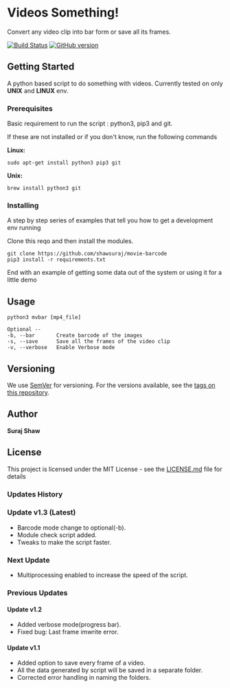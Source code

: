 # Videos Something!

Convert any video clip into bar form or save all its frames.

[![Build Status](https://travis-ci.com/shawsuraj/movie-barcode.svg?branch=master)](https://travis-ci.com/shawsuraj/movie-barcode)
<a href="https://github.com/shawsuraj/movie-barcode/releases"><img title="GitHub version" src="https://img.shields.io/badge/Version-v1.3-brightgreen" ></a>

## Getting Started

A python based script to do something with videos. Currently tested on only **UNIX** and **LINUX** env.

### Prerequisites

Basic requirement to run the script : python3, pip3 and git.

If these are not installed or if you don't know, run the following commands

**Linux:**
```
sudo apt-get install python3 pip3 git
```

**Unix:**
```
brew install python3 git
```

### Installing

A step by step series of examples that tell you how to get a development env running

Clone this reqo and then install the modules.
```
git clone https://github.com/shawsuraj/movie-barcode
pip3 install -r requirements.txt
```

End with an example of getting some data out of the system or using it for a little demo

## Usage
```
python3 mvbar [mp4_file]
```
```
Optional --
-b, --bar       Create barcode of the images
-s, --save      Save all the frames of the video clip
-v, --verbose   Enable Verbose mode
```

## Versioning

We use [SemVer](http://semver.org/) for versioning. For the versions available, see the [tags on this repository](https://github.com/your/project/tags).

## Author

**Suraj Shaw**

## License

This project is licensed under the MIT License - see the [LICENSE.md](LICENSE.md) file for details

### Updates History

### Update v1.3 (Latest)
* Barcode mode change to optional(-b).
* Module check script added.
* Tweaks to make the script faster.

### Next Update
* Multiprocessing enabled to increase the speed of the script.

### Previous Updates

#### Update v1.2
* Added verbose mode(progress bar).
* Fixed bug: Last frame imwrite error.

#### Update v1.1
* Added option to save every frame of a video.
* All the data generated by script will be saved in a separate folder.
* Corrected error handling in naming the folders.
